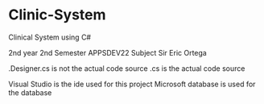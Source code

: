 # Clinic-System

Clinical System using C#

2nd year 2nd Semester APPSDEV22 Subject Sir Eric Ortega

.Designer.cs is not the actual code source
.cs is the actual code source 

Visual Studio is the ide used for this project 
Microsoft database is used for the database 
